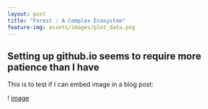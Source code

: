 ```yaml
---
layout: post
title: "Forest : A Complex Ecosystem"
feature-img: assets/images/plot_data.png
---
```



## Setting up github.io seems to require more patience than I have

This is to test if I can embed image in a blog post: 

! [image](assets/images/plot_data.png)

